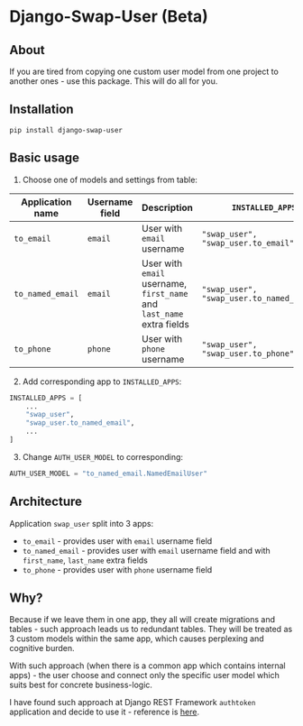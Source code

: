 # Django-Swap-User (Beta)

## About
If you are tired from copying one custom user model from one project to another ones - use this package.
This will do all for you. 


## Installation
```
pip install django-swap-user
```

## Basic usage
1. Choose one of models and settings from table:

| Application name | Username field | Description                                                           | `INSTALLED_APPS`                                 | `AUTH_USER_MODEL`                   |
|------------------|----------------|-----------------------------------------------------------------------|------------------------------------------------|-----------------------------------|
| `to_email`       | `email`        | User with `email` username                                            | ```"swap_user", "swap_user.to_email",```       | `"to_email.EmailUser"`            |
| `to_named_email` | `email`        | User with `email` username, `first_name` and `last_name` extra fields | ```"swap_user", "swap_user.to_named_email",``` | `"to_named_email.NamedEmailUser"` |
| `to_phone`       | `phone`        | User with `phone` username                                            | ```"swap_user", "swap_user.to_phone",```       | `"to_phone.PhoneUser"`            |

2. Add corresponding app to `INSTALLED_APPS`:
```python
INSTALLED_APPS = [
    ...
    "swap_user",
    "swap_user.to_named_email",
    ...
]
```
3. Change `AUTH_USER_MODEL` to corresponding:
```python
AUTH_USER_MODEL = "to_named_email.NamedEmailUser"
```


## Architecture
Application `swap_user` split into 3 apps:
  - `to_email` - provides user with `email` username field
  - `to_named_email` - provides user with `email` username field and with `first_name`, `last_name` extra fields
  - `to_phone` - provides user with `phone` username field
  
  
## Why?
Because if we leave them in one app, they all will create migrations and tables - such approach leads us to redundant tables.
They will be treated as 3 custom models within the same app, which causes perplexing and cognitive burden.

With such approach (when there is a common app which contains internal apps) - the user 
choose and connect only the specific user model which suits best for concrete business-logic. 

I have found such approach at Django REST Framework `authtoken` application and decide to use it - reference is [here](https://github.com/encode/django-rest-framework/tree/master/rest_framework/authtoken).
